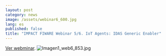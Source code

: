```yaml
---
layout: post
category: news
image: /assets/webinar6_600.jpg
lang: es
published: false
title: "IMPACT FIWARE Webinar 5/6. IoT Agents: IDAS Generic Enabler"
---
```


<a href="https://www.youtube.com/watch?v=BvVSuGmXi3g" target="_blank"><i class="icon-s-youtube"></i> Ver webminar</a>.
![Imagen1_web6_853.jpg]({{site.baseurl}}/assets/Imagen1_web6_853.jpg)

<br>

<br>
<br>
<br>
<br>
<br>
<br>
<br>
<br>
<br>
<br>
<br>

